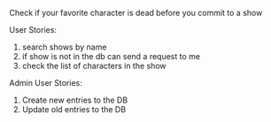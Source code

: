Check if your favorite character is dead before you commit to a show

User Stories:
1) search shows by name
2) if show is not in the db can send a request to me
3) check the list of characters in the show

Admin User Stories:
1) Create new entries to the DB
2) Update old entries to the DB

